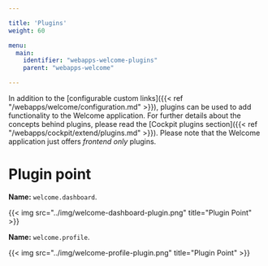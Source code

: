 ```yaml
---

title: 'Plugins'
weight: 60

menu:
  main:
    identifier: "webapps-welcome-plugins"
    parent: "webapps-welcome"

---
```


In addition to the [configurable custom links]({{< ref "/webapps/welcome/configuration.md" >}}), plugins can be used to add functionality to the Welcome application. For further details about the concepts behind plugins, please read the [Cockpit plugins section]({{< ref "/webapps/cockpit/extend/plugins.md" >}}). Please note that the Welcome application just offers _frontend only_ plugins.


# Plugin point


**Name:** `welcome.dashboard`.

{{< img src="../img/welcome-dashboard-plugin.png" title="Plugin Point" >}}

**Name:** `welcome.profile`.

{{< img src="../img/welcome-profile-plugin.png" title="Plugin Point" >}}
